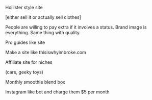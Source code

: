 Hollister style site
  
  [either sell it or actually sell clothes]

People are willing to pay extra if it involves a status. Brand image is everything. Same thing with quality.

Pro guides like site

Make a site like thisiswhyimbroke.com

Affiliate site for niches 

(cars, geeky toys)

Monthly smoothie blend box

Instagram like bot and charge them $5 per month
